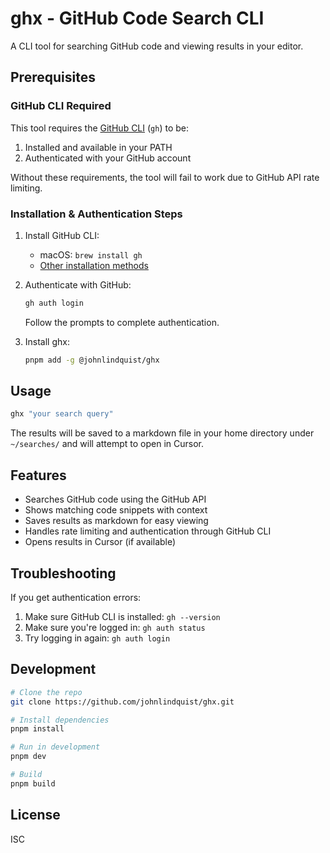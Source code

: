 # ghx - GitHub Code Search CLI

A CLI tool for searching GitHub code and viewing results in your editor.

## Prerequisites

### GitHub CLI Required

This tool requires the [GitHub CLI](https://cli.github.com/) (`gh`) to be:

1. Installed and available in your PATH
2. Authenticated with your GitHub account

Without these requirements, the tool will fail to work due to GitHub API rate limiting.

### Installation & Authentication Steps

1. Install GitHub CLI:
   - macOS: `brew install gh`
   - [Other installation methods](https://github.com/cli/cli#installation)

2. Authenticate with GitHub:
   ```bash
   gh auth login
   ```
   Follow the prompts to complete authentication.

3. Install ghx:
   ```bash
   pnpm add -g @johnlindquist/ghx
   ```

## Usage

```bash
ghx "your search query"
```

The results will be saved to a markdown file in your home directory under `~/searches/` and will attempt to open in Cursor.

## Features

- Searches GitHub code using the GitHub API
- Shows matching code snippets with context
- Saves results as markdown for easy viewing
- Handles rate limiting and authentication through GitHub CLI
- Opens results in Cursor (if available)

## Troubleshooting

If you get authentication errors:
1. Make sure GitHub CLI is installed: `gh --version`
2. Make sure you're logged in: `gh auth status`
3. Try logging in again: `gh auth login`

## Development

```bash
# Clone the repo
git clone https://github.com/johnlindquist/ghx.git

# Install dependencies
pnpm install

# Run in development
pnpm dev

# Build
pnpm build
```

## License

ISC 